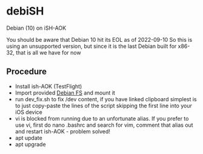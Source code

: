 # debiSH
Debian (10) on iSH-AOK

You should be aware that Debian 10 hit its EOL as of 2022-09-10 So this is using an unsupported version, but since it is the last Debian built for x86-32, that is all we have for now

## Procedure

- Install ish-AOK (TestFlight)
- Import provided [Debian FS](https://cdn.discordapp.com/attachments/778618184919285810/1024747602811551826/Debian_10_i386_iSH-AOK_B2.tar.bz2) and mount it
- run dev_fix.sh to fix /dev content, if you have linked clipboard simplest is to just copy-paste the lines of the script skipping the first line into your iOS device
- vi is blocked from running due to an unfortunate alias. If you prefer to use vi, first do nano .bashrc and search for vim, comment that alias out and restart ish-AOK - problem solved!
- apt update
- apt upgrade
